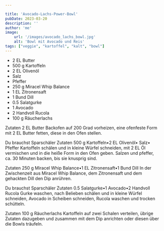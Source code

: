 ```yaml
---

title: 'Avocado-Lachs-Power-Bowl'
pubDate: 2023-03-20
description: ''
author: 'me'
image:
    url: '/images/avocado_lachs_bowl.jpg'
    alt: 'Bowl mit Avocado und Reis'
tags: ["veggie", "kartoffel", "kalt", "bowl"]
---
```

* 2 EL Butter
* 500 g Kartoffeln
* 2 EL Olivenöl
* Salz
* Pfeffer
* 250 g Miracel Whip Balance
* 1 EL Zitronensaft
* 1 Bund Dill
* 0.5 Salatgurke
* 1 Avocado
* 2 Handvoll Rucola
* 100 g Räucherlachs


Zutaten
2 EL Butter
Backofen auf 200 Grad vorheizen, eine ofenfeste Form mit 2 EL Butter fetten, diese in den Ofen stellen.

Du brauchst
Sparschäler
Zutaten
500 g Kartoffeln•2 EL Olivenöl• Salz• Pfeffer
Kartoffeln schälen und in kleine Würfel schneiden, mit 2 EL Öl vermischen und in die heiße Form in den Ofen geben. Salzen und pfeffer, ca. 30 Minuten backen, bis sie knusprig sind.

Zutaten
250 g Miracel Whip Balance•1 EL Zitronensaft•1 Bund Dill
In der Zwischenzeit aus Miracel Whip Balance, dem Zitronensaft und dem gehackten Dill den Dip anrühren.

Du brauchst
Sparschäler
Zutaten
0.5 Salatgurke•1 Avocado•2 Handvoll Rucola
Gurke waschen, nach Belieben schälen und in kleine Würfel schneiden, Avocado in Scheiben schneiden, Rucola waschen und trocken schütteln.

Zutaten
100 g Räucherlachs
Kartoffeln auf zwei Schalen verteilen, übrige Zutaten dazugeben und zusammen mit dem Dip anrichten oder diesen über die Bowls träufeln.
